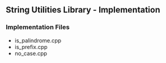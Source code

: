 ## String Utilities Library - Implementation

### Implementation Files
* is\_palindrome.cpp
* is\_prefix.cpp
* no\_case.cpp
